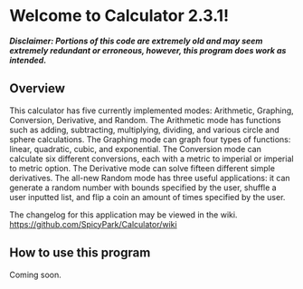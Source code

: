 # Welcome to Calculator 2.3.1!

***Disclaimer:
Portions of this code are extremely old and may seem extremely redundant or erroneous, however, this program does work as intended.***

## Overview
This calculator has five currently implemented modes: Arithmetic, Graphing, Conversion, Derivative, and Random. The Arithmetic mode has functions such as adding, subtracting, multiplying, dividing, and various circle and sphere calculations. The Graphing mode can graph four types of functions: linear, quadratic, cubic, and exponential. The Conversion mode can calculate six different conversions, each with a metric to imperial or imperial to metric option. The Derivative mode can solve fifteen different simple derivatives. The all-new Random mode has three useful applications: it can generate a random number with bounds specified by the user, shuffle a user inputted list, and flip a coin an amount of times specified by the user.

The changelog for this application may be viewed in the wiki.<br>
https://github.com/SpicyPark/Calculator/wiki

## How to use this program
Coming soon.
